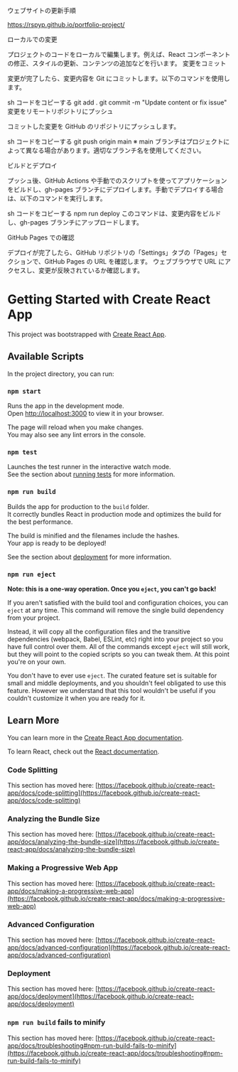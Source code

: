 ウェブサイトの更新手順

https://rspyp.github.io/portfolio-project/

ローカルでの変更

プロジェクトのコードをローカルで編集します。例えば、React コンポーネントの修正、スタイルの更新、コンテンツの追加などを行います。
変更をコミット

変更が完了したら、変更内容を Git にコミットします。以下のコマンドを使用します。

sh
コードをコピーする
git add .
git commit -m "Update content or fix issue"
変更をリモートリポジトリにプッシュ

コミットした変更を GitHub のリポジトリにプッシュします。

sh
コードをコピーする
git push origin main
※ main ブランチはプロジェクトによって異なる場合があります。適切なブランチ名を使用してください。

ビルドとデプロイ

プッシュ後、GitHub Actions や手動でのスクリプトを使ってアプリケーションをビルドし、gh-pages ブランチにデプロイします。手動でデプロイする場合は、以下のコマンドを実行します。

sh
コードをコピーする
npm run deploy
このコマンドは、変更内容をビルドし、gh-pages ブランチにアップロードします。

GitHub Pages での確認

デプロイが完了したら、GitHub リポジトリの「Settings」タブの「Pages」セクションで、GitHub Pages の URL を確認します。
ウェブブラウザで URL にアクセスし、変更が反映されているか確認します。

# Getting Started with Create React App

This project was bootstrapped with [Create React App](https://github.com/facebook/create-react-app).

## Available Scripts

In the project directory, you can run:

### `npm start`

Runs the app in the development mode.\
Open [http://localhost:3000](http://localhost:3000) to view it in your browser.

The page will reload when you make changes.\
You may also see any lint errors in the console.

### `npm test`

Launches the test runner in the interactive watch mode.\
See the section about [running tests](https://facebook.github.io/create-react-app/docs/running-tests) for more information.

### `npm run build`

Builds the app for production to the `build` folder.\
It correctly bundles React in production mode and optimizes the build for the best performance.

The build is minified and the filenames include the hashes.\
Your app is ready to be deployed!

See the section about [deployment](https://facebook.github.io/create-react-app/docs/deployment) for more information.

### `npm run eject`

**Note: this is a one-way operation. Once you `eject`, you can't go back!**

If you aren't satisfied with the build tool and configuration choices, you can `eject` at any time. This command will remove the single build dependency from your project.

Instead, it will copy all the configuration files and the transitive dependencies (webpack, Babel, ESLint, etc) right into your project so you have full control over them. All of the commands except `eject` will still work, but they will point to the copied scripts so you can tweak them. At this point you're on your own.

You don't have to ever use `eject`. The curated feature set is suitable for small and middle deployments, and you shouldn't feel obligated to use this feature. However we understand that this tool wouldn't be useful if you couldn't customize it when you are ready for it.

## Learn More

You can learn more in the [Create React App documentation](https://facebook.github.io/create-react-app/docs/getting-started).

To learn React, check out the [React documentation](https://reactjs.org/).

### Code Splitting

This section has moved here: [https://facebook.github.io/create-react-app/docs/code-splitting](https://facebook.github.io/create-react-app/docs/code-splitting)

### Analyzing the Bundle Size

This section has moved here: [https://facebook.github.io/create-react-app/docs/analyzing-the-bundle-size](https://facebook.github.io/create-react-app/docs/analyzing-the-bundle-size)

### Making a Progressive Web App

This section has moved here: [https://facebook.github.io/create-react-app/docs/making-a-progressive-web-app](https://facebook.github.io/create-react-app/docs/making-a-progressive-web-app)

### Advanced Configuration

This section has moved here: [https://facebook.github.io/create-react-app/docs/advanced-configuration](https://facebook.github.io/create-react-app/docs/advanced-configuration)

### Deployment

This section has moved here: [https://facebook.github.io/create-react-app/docs/deployment](https://facebook.github.io/create-react-app/docs/deployment)

### `npm run build` fails to minify

This section has moved here: [https://facebook.github.io/create-react-app/docs/troubleshooting#npm-run-build-fails-to-minify](https://facebook.github.io/create-react-app/docs/troubleshooting#npm-run-build-fails-to-minify)

